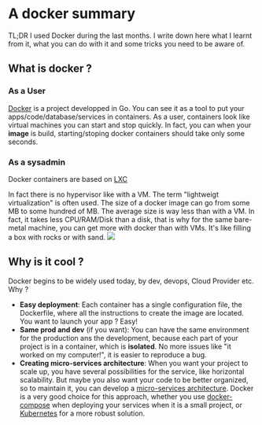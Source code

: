 # A docker summary

TL;DR
I used Docker during the last months. I write down here what I learnt from it, what you can do with it and some tricks you need to be aware of.

## What is docker ?
### As a User
[Docker](https://github.com/moby/moby) is a project developped in Go. You can see it as a tool to put your apps/code/database/services in containers. As a user, containers look like virtual machines you can start and stop quickly. In fact, you can when your **image** is build, starting/stoping docker containers should take only some seconds.

### As a sysadmin
Docker containers are based on [LXC](https://en.wikipedia.org/wiki/LXC)

In fact there is no hypervisor like with a VM. The term "lightweigt virtualization" is often used. The size of a docker image can go from some MB to some hundred of MB. The average size is way less than with a VM. In fact, it takes less CPU/RAM/Disk than a disk, that is why for the same bare-metal machine, you can get more with docker than with VMs. It's like filling a box with rocks or with sand.
![](https://raw.githubusercontent.com/Romathonat/vulgaireDevEntries/master/docker/docker_vm.png) 

## Why is it cool ?
Docker begins to be widely used today, by dev, devops, Cloud Provider etc. Why ?

- **Easy deployment**: Each container has a single configuration file, the Dockerfile, where all the instructions to create the image are located. You want to launch your app ? Easy!
- **Same prod and dev** (if you want): You can have the same environment for the production ans the development, because each part of your project is in a container, which is **isolated**. No more issues like "it worked on my computer!", it is easier to reproduce a bug.
- **Creating micro-services architecture**: When you want your project to scale up, you have several possibilities for the service, like horizontal scalability. But maybe you also want your code to be better organized, so to maintain it, you can develop a [micro-services architecture](https://en.wikipedia.org/wiki/Microservices). Docker is a very good choice for this approach, whether you use [docker-compose](https://github.com/docker/compose) when deploying your services when it is a small project, or [Kubernetes](https://github.com/kubernetes/kubernetes) for a more robust solution.

